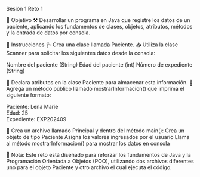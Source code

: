 Sesión 1 Reto 1

🎯 Objetivo
⚒️ Desarrollar un programa en Java que registre los datos de un paciente, aplicando los fundamentos de clases, objetos, atributos, métodos y la entrada de datos por consola.

📝 Instrucciones
🩺 Crea una clase llamada Paciente.
📥 Utiliza la clase Scanner para solicitar los siguientes datos desde la consola:

Nombre del paciente (String)
Edad del paciente (int)
Número de expediente (String)

🧱 Declara atributos en la clase Paciente para almacenar esta información.
📢 Agrega un método público llamado mostrarInformacion() que imprima el siguiente formato:

Paciente: Lena Marie  
Edad: 25  
Expediente: EXP202409

🧪 Crea un archivo llamado Principal y dentro del método main():
Crea un objeto de tipo Paciente
Asigna los valores ingresados por el usuario
Llama al método mostrarInformacion() para mostrar los datos en consola

🧠 Nota:
Este reto está diseñado para reforzar los fundamentos de Java y la Programación Orientada a Objetos (POO), utilizando dos archivos diferentes uno para el objeto Paciente y otro archivo el cual ejecuta el código.
